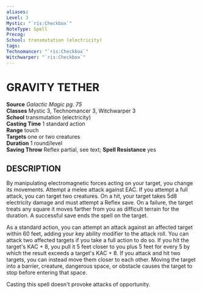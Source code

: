 ```yaml
---
aliases: 
Level: 3
Mystic: "`ris:Checkbox`"
NoteType: Spell
Precog: 
School: transmutation (electricity)
tags: 
Technomancer: "`ris:Checkbox`"
Witchwarper: "`ris:Checkbox`"
---
```

# GRAVITY TETHER

**Source** _Galactic Magic pg. 75_  
**Classes** Mystic 3, Technomancer 3, Witchwarper 3  
**School** transmutation (electricity)  
**Casting Time** 1 standard action  
**Range** touch  
**Targets** one or two creatures  
**Duration** 1 round/level  
**Saving Throw** Reflex partial, see text; **Spell Resistance** yes

## DESCRIPTION

By manipulating electromagnetic forces acting on your target, you change its movements. Attempt a melee attack against EAC. If you attempt a full attack, you can target two creatures. On a hit, your target takes 5d8 electricity damage and must attempt a Reflex save. On a failure, the target treats any square it moves farther from you as difficult terrain for the duration. A successful save ends the spell on the target.

As a standard action, you can attempt an attack against an affected target within 60 feet, adding your key ability modifier to the attack roll. You can attack two affected targets if you take a full action to do so. If you hit the target's KAC + 8, you pull it 5 feet closer to you plus 5 feet for every 5 by which the result exceeds a target's KAC + 8. If you attack and hit two targets, you can instead move them closer to each other. Moving the target into a barrier, creature, dangerous space, or obstacle causes the target to stop before entering that space.

Casting this spell doesn't provoke attacks of opportunity.